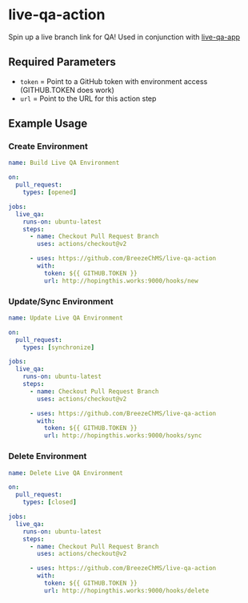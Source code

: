# live-qa-action
Spin up a live branch link for QA!
Used in conjunction with [live-qa-app](https://github.com/BreezeChMS/live-qa-app)

## Required Parameters
- `token` = Point to a GitHub token with environment access (GITHUB.TOKEN does work)
- `url` = Point to the URL for this action step

## Example Usage

### Create Environment
```yaml
name: Build Live QA Environment

on:
  pull_request:
    types: [opened]

jobs:
  live_qa:
    runs-on: ubuntu-latest
    steps:
      - name: Checkout Pull Request Branch
        uses: actions/checkout@v2

      - uses: https://github.com/BreezeChMS/live-qa-action
        with:
          token: ${{ GITHUB.TOKEN }}
          url: http://hopingthis.works:9000/hooks/new
```

### Update/Sync Environment
```yaml
name: Update Live QA Environment

on:
  pull_request:
    types: [synchronize]

jobs:
  live_qa:
    runs-on: ubuntu-latest
    steps:
      - name: Checkout Pull Request Branch
        uses: actions/checkout@v2

      - uses: https://github.com/BreezeChMS/live-qa-action
        with:
          token: ${{ GITHUB.TOKEN }}
          url: http://hopingthis.works:9000/hooks/sync
```

### Delete Environment
```yaml
name: Delete Live QA Environment

on:
  pull_request:
    types: [closed]

jobs:
  live_qa:
    runs-on: ubuntu-latest
    steps:
      - name: Checkout Pull Request Branch
        uses: actions/checkout@v2

      - uses: https://github.com/BreezeChMS/live-qa-action
        with:
          token: ${{ GITHUB.TOKEN }}
          url: http://hopingthis.works:9000/hooks/delete
```
